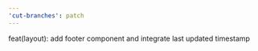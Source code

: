 ```yaml
---
'cut-branches': patch
---
```


feat(layout): add footer component and integrate last updated timestamp
